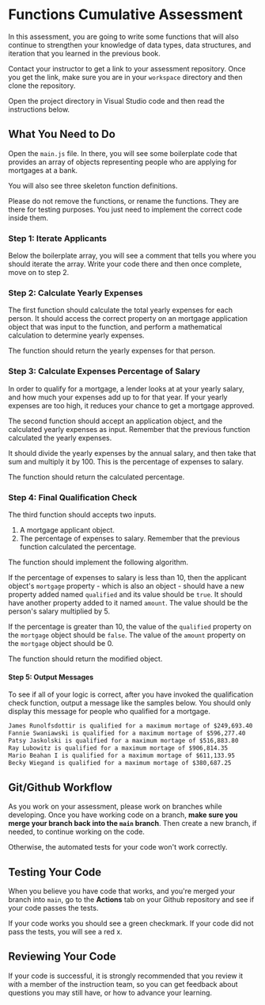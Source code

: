 # Functions Cumulative Assessment

In this assessment, you are going to write some functions that will also continue to strengthen your knowledge of data types, data structures, and iteration that you learned in the previous book.

Contact your instructor to get a link to your assessment repository. Once you get the link, make sure you are in your `workspace` directory and then clone the repository.

Open the project directory in Visual Studio code and then read the instructions below.

## What You Need to Do

Open the `main.js` file. In there, you will see some boilerplate code that provides an array of objects representing people who are applying for mortgages at a bank.

You will also see three skeleton function definitions.

Please do not remove the functions, or rename the functions. They are there for testing purposes. You just need to implement the correct code inside them.

### Step 1: Iterate Applicants

Below the boilerplate array, you will see a comment that tells you where you should iterate the array. Write your code there and then once complete, move on to step 2.

### Step 2: Calculate Yearly Expenses

The first function should calculate the total yearly expenses for each person. It should access the correct property on an mortgage application object that was input to the function, and perform a mathematical calculation to determine yearly expenses.

The function should return the yearly expenses for that person.


### Step 3: Calculate Expenses Percentage of Salary

In order to qualify for a mortgage, a lender looks at at your yearly salary, and how much your expenses add up to for that year. If your yearly expenses are too high, it reduces your chance to get a mortgage approved.

The second function should accept an application object, and the calculated yearly expenses as input. Remember that the previous function calculated the yearly expenses.

It should divide the yearly expenses by the annual salary, and then take that sum and multiply it by 100. This is the percentage of expenses to salary.

The function should return the calculated percentage.

### Step 4: Final Qualification Check

The third function should accepts two inputs.

1. A mortgage applicant object.
1. The percentage of expenses to salary. Remember that the previous function calculated the percentage.

The function should implement the following algorithm.

If the percentage of expenses to salary is less than 10, then the applicant object's `mortgage` property - which is also an object - should have a new property added named `qualified` and its value should be `true`. It should have another property added to it named `amount`. The value should be the person's salary multiplied by 5.

If the percentage is greater than 10, the value of the `qualified` property on the `mortgage` object should be `false`. The value of the `amount` property on the `mortgage` object should be 0.

The function should return the modified object.

#### Step 5: Output Messages

To see if all of your logic is correct, after you have invoked the qualification check function, output a message like the samples below. You should only display this message for people who qualified for a mortgage.

```txt
James Runolfsdottir is qualified for a maximum mortage of $249,693.40 
Fannie Swaniawski is qualified for a maximum mortage of $596,277.40 
Patsy Jaskolski is qualified for a maximum mortage of $516,883.80 
Ray Lubowitz is qualified for a maximum mortage of $906,814.35 
Mario Beahan I is qualified for a maximum mortage of $611,133.95 
Becky Wiegand is qualified for a maximum mortage of $380,687.25 
```

## Git/Github Workflow

As you work on your assessment, please work on branches while developing. Once you have working code on a branch, **make sure you merge your branch back into the `main` branch**. Then create a new branch, if needed, to continue working on the code.

Otherwise, the automated tests for your code won't work correctly.

## Testing Your Code

When you believe you have code that works, and you're merged your branch into `main`, go to the **Actions** tab on your Github repository and see if your code passes the tests.

If your code works you should see a green checkmark. If your code did not pass the tests, you will see a red x.

## Reviewing Your Code

If your code is successful, it is strongly recommended that you review it with a member of the instruction team, so you can get feedback about questions you may still have, or how to advance your learning.
